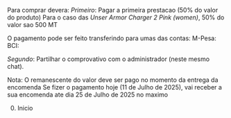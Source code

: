 Para comprar devera:
*Primeiro*: Pagar a primeira prestacao (50% do valor do produto)
Para o caso das *Unser Armor Charger 2 Pink (women)*, 50% do valor sao 500 MT

O pagamento pode ser feito transferindo para umas das contas:
M-Pesa:
BCI:

*Segundo*: Partilhar o comprovativo com o administrador (neste mesmo chat).

Nota:
O remanescente do valor deve ser pago no momento da entrega da encomenda
Se fizer o pagamento hoje (11 de Julho de 2025), vai receber a sua encomenda ate dia 25 de Julho de 2025 no maximo

0. Inicio
